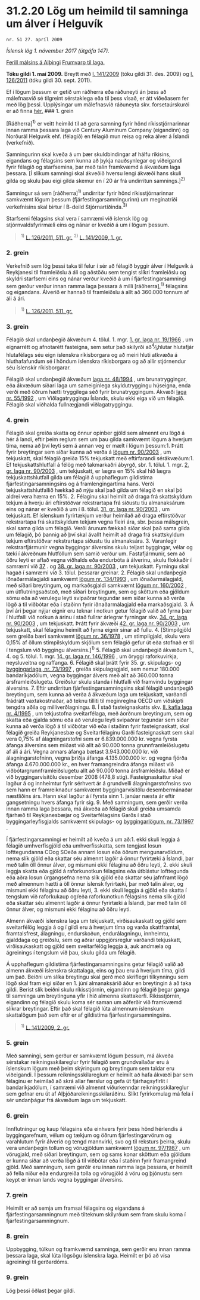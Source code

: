 # 31.2.20 Lög um heimild til samninga um álver í Helguvík

`nr. 51 27. apríl 2009`

_Íslensk lög 1. nóvember 2017 (útgáfa 147)._

[Ferill málsins á Alþingi](https://www.althingi.is/thingstorf/thingmalalistar-eftir-thingum/ferill/?ltg=136&mnr=394)
[Frumvarp til laga.](https://www.althingi.is/altext/136/s/0664.html)

**Tóku gildi 1. maí 2009.**
Breytt með
[l. 141/2009](https://althingi.is/altext/stjt/2009.141.html) (tóku gildi 31. des. 2009) og
[l. 126/2011](https://althingi.is/altext/stjt/2011.126.html) (tóku gildi 30. sept. 2011).

Ef í lögum þessum er getið um ráðherra eða ráðuneyti án þess að málefnasvið sé tilgreint sérstaklega eða til þess vísað, er átt viðeðasem fer með lög þessi. Upplýsingar um málefnasvið ráðuneyta skv. forsetaúrskurði er að finna [hér.](2017015.md) ### 1. grein



[Ráðherra]<sup>1)</sup> er veitt heimild til að gera samning fyrir hönd ríkisstjórnarinnar innan ramma þessara laga við Century Aluminum Company (eigandinn) og Norðurál Helguvík ehf. (félagið) en félagið mun reisa og reka álver á Íslandi (verkefnið).

Samningurinn skal kveða á um þær skuldbindingar af hálfu ríkisins, eigandans og félagsins sem kunna að þykja nauðsynlegar og viðeigandi fyrir félagið og starfsemina, þar með talin framkvæmd á ákvæðum laga þessara. [Í slíkum samningi skal ákveðið hversu lengi ákvæði hans skuli gilda og skulu þau eigi gilda skemur en í 20 ár frá undirritun samnings.]<sup>2)</sup> 

Samningur sá sem [ráðherra]<sup>1)</sup> undirritar fyrir hönd ríkisstjórnarinnar samkvæmt lögum þessum (fjárfestingarsamningurinn) um meginatriði verkefnisins skal birtur í B-deild Stjórnartíðinda.<sup>3)</sup> 

Starfsemi félagsins skal vera í samræmi við íslensk lög og stjórnvaldsfyrirmæli eins og nánar er kveðið á um í lögum þessum.

> <sup>1)</sup> [L. 126/2011, 511. gr.](https://althingi.is/altext/stjt/2011.126.html) <sup>2)</sup> [L. 141/2009, 1. gr.](https://althingi.is/altext/stjt/2009.141.html)

### 2. grein



Verkefnið sem lög þessi taka til felur í sér að félagið byggir álver í Helguvík á Reykjanesi til framleiðslu á áli og aðstöðu sem tengist slíkri framleiðslu og skyldri starfsemi eins og nánar verður kveðið á um í fjárfestingarsamningi sem gerður verður innan ramma laga þessara á milli [ráðherra],<sup>1)</sup> félagsins og eigandans. Álverið er hannað til framleiðslu á allt að 360.000 tonnum af áli á ári.

> <sup>1)</sup> [L. 126/2011, 511. gr.](https://althingi.is/altext/stjt/2011.126.html)

### 3. grein



Félagið skal undanþegið ákvæðum 4. tölul. 1. mgr. [1. gr. laga nr. 19/1966](1966019.md#G1) , um eignarrétt og afnotarétt fasteigna, sem setur það skilyrði að<sup>4</sup>&frasl;<sub>5</sub>hlutar hlutafjár hlutafélags séu eign íslenskra ríkisborgara og að meiri hluti atkvæða á hluthafafundum sé í höndum íslenskra ríkisborgara og að allir stjórnendur séu íslenskir ríkisborgarar.

Félagið skal undanþegið ákvæðum [laga nr. 48/1994](1994048.md) , um brunatryggingar, eða ákvæðum síðari laga um sameiginlega skyldutryggingu húseigna, enda verði með öðrum hætti tryggilega séð fyrir brunatryggingum. Ákvæði [laga nr. 55/1992](1992055.md) , um Viðlagatryggingu Íslands, skulu ekki eiga við um félagið. Félagið skal viðhalda fullnægjandi viðlagatryggingu.

### 4. grein



Félagið skal greiða skatta og önnur opinber gjöld sem almennt eru lögð á hér á landi, eftir þeim reglum sem um þau gilda samkvæmt lögum á hverjum tíma, nema að því leyti sem á annan veg er mælt í lögum þessum:1. Þrátt fyrir breytingar sem síðar kunna að verða á [lögum nr. 90/2003](2003090.md) , um tekjuskatt, skal félagið greiða 15% tekjuskatt með eftirfarandi sérákvæðum:1. Ef tekjuskattshlutfall á félög með takmarkaðri ábyrgð, sbr. 1. tölul. 1. mgr. [2. gr. laga nr. 90/2003](2003090.md#G2) , um tekjuskatt, er lægra en 15% skal hið lægra tekjuskattshlutfall gilda um félagið á upphaflegum gildistíma fjárfestingarsamningsins og á framlengingartíma hans. Verði tekjuskattshlutfallið hækkað að nýju skal það gilda um félagið en skal þó aldrei vera hærra en 15%.
2. Félaginu skal heimilt að draga frá skattskyldum tekjum á hverju ári eftirstöðvar rekstrartapa frá síðustu tíu almanaksárum eins og nánar er kveðið á um í 8. tölul. [31. gr. laga nr. 90/2003](2003090.md#G31) , um tekjuskatt. Ef íslenskum fyrirtækjum verður heimilað að draga eftirstöðvar rekstrartapa frá skattskyldum tekjum vegna fleiri ára, sbr. þessa málsgrein, skal sama gilda um félagið. Verði árunum fækkað síðar skal það sama gilda um félagið, þó þannig að því skal ávallt heimilt að draga frá skattskyldum tekjum eftirstöðvar rekstrartapa síðustu tíu almanaksára.
3. Varanlegir rekstrarfjármunir vegna byggingar álversins skulu teljast byggingar, vélar og tæki í ákveðnum hlutföllum sem samið verður um. Fastafjármunir, sem að öðru leyti er aflað vegna viðhalds eða endurbóta á álverinu, skulu flokkaðir í samræmi við [37](2003090.md#G37) . og [38. gr. laga nr. 90/2003](2003090.md#G38) , um tekjuskatt. Fyrningu skal hagað í samræmi við 3. tölul. þessarar greinar.
2. Félagið skal undanþegið iðnaðarmálagjaldi samkvæmt [lögum nr. 134/1993](1993134.md) , um iðnaðarmálagjald, með síðari breytingum, og markaðsgjaldi samkvæmt [lögum nr. 160/2002](2002160.md) , um útflutningsaðstoð, með síðari breytingum, sem og sköttum eða gjöldum sömu eða að verulegu leyti svipaðrar tegundar sem síðar kunna að verða lögð á til viðbótar eða í staðinn fyrir iðnaðarmálagjald eða markaðsgjald.
3. Á því ári þegar nýjar eignir eru teknar í notkun getur félagið valið að fyrna þær í hlutfalli við notkun á árinu í stað fullrar árlegrar fyrningar skv. [34. gr. laga nr. 90/2003](2003090.md#G34) , um tekjuskatt. Þrátt fyrir ákvæði [42. gr. laga nr. 90/2003](2003090.md#G42) , um tekjuskatt, skal félaginu heimilt að fyrna eignir sínar að fullu.
4. [Stimpilgjöld sem greiða bæri samkvæmt [lögum nr. 36/1978](1978036.md) , um stimpilgjald, skulu vera 0,15% af öllum stimpilskyldum skjölum sem félagið gefur út eða stofnað er til í tengslum við byggingu álversins.]<sup>1)</sup> 
5. Félagið skal undanþegið ákvæðum 1., 4. og 5. tölul. 1. mgr. [14. gr. laga nr. 146/1996](1996146.md#G14) , um öryggi raforkuvirkja, neysluveitna og raffanga.
6. Félagið skal þrátt fyrir 35. gr. skipulags- og [byggingarlaga, nr. 73/1997](1997073.md) , greiða skipulagsgjald, sem nemur 180.000 bandaríkjadölum, vegna byggingar álvers með allt að 360.000 tonna ársframleiðslugetu. Greiðslur skulu standa í hlutfalli við framvindu byggingar álversins.
7. Eftir undirritun fjárfestingarsamningsins skal félagið undanþegið breytingum, sem kunna að verða á ákvæðum laga um tekjuskatt, varðandi frádrátt vaxtakostnaðar, að teknu tilliti til meginreglna OECD um viðskipti tengdra aðila og milliverðlagningu.
8. Í stað fasteignaskatts skv. [II. kafla laga nr. 4/1995](1995004.md) , um tekjustofna sveitarfélaga, með áorðnum breytingum, sem og skatta eða gjalda sömu eða að verulegu leyti svipaðrar tegundar sem síðar kunna að verða lögð á til viðbótar við eða í staðinn fyrir fasteignaskatt, skal félagið greiða Reykjanesbæ og Sveitarfélaginu Garði fasteignaskatt sem skal vera 0,75% af álagningarstofni sem er 6.839.000.000 kr. vegna fyrsta áfanga álversins sem miðast við allt að 90.000 tonna grunnframleiðslugetu af áli á ári. Vegna annars áfanga bætast 3.943.000.000 kr. við álagningarstofninn, vegna þriðja áfanga 4.135.000.000 kr. og vegna fjórða áfanga 4.670.000.000 kr., en hver framangreindra áfanga miðast við viðbótargrunnframleiðslugetu allt að 90.000 tonna ársframleiðslu. Miðað er við byggingarvísitölu desember 2008 (478,8 stig). Fasteignaskattur skal lagður á og innheimtur fyrir sérhvert ár á grundvelli álagningarstofnsins svo sem hann er framreiknaður samkvæmt byggingarvísitölu desembermánaðar næstliðins árs. Hann skal lagður á í fyrsta sinn 1. janúar næsta ár eftir gangsetningu hvers áfanga fyrir sig.
9. Með samningum, sem gerðir verða innan ramma laga þessara, má ákveða að félagið skuli greiða umsamda fjárhæð til Reykjanesbæjar og Sveitarfélagsins Garðs í stað byggingarleyfisgjalds samkvæmt skipulags- og [byggingarlögum, nr. 73/1997](1997073.md) .

Í fjárfestingarsamningi er heimilt að kveða á um að:1. ekki skuli leggja á félagið umhverfisgjöld eða umhverfisskatta, sem tengjast losun lofttegundanna COog SOeða annarri losun eða öðrum mengunarvöldum, nema slík gjöld eða skattar séu almennt lagðir á önnur fyrirtæki á Íslandi, þar með talin öll önnur álver, og mismuni ekki félaginu að öðru leyti,
2. ekki skuli leggja skatta eða gjöld á raforkunotkun félagsins eða útblástur lofttegunda eða aðra losun úrgangsefna nema slík gjöld eða skattar séu jafnframt lögð með almennum hætti á öll önnur íslensk fyrirtæki, þar með talin álver, og mismuni ekki félaginu að öðru leyti,
3. ekki skuli leggja á gjöld eða skatta í tengslum við raforkukaup og/eða raforkunotkun félagsins nema slík gjöld eða skattar séu almennt lagðir á önnur fyrirtæki á Íslandi, þar með talin öll önnur álver, og mismuni ekki félaginu að öðru leyti.

Almenn ákvæði íslenskra laga um tekjuskatt, virðisaukaskatt og gjöld sem sveitarfélög leggja á og í gildi eru á hverjum tíma og varða skattframtal, framtalsfrest, álagningu, endurskoðun, endurálagningu, innheimtu, gjalddaga og greiðslu, sem og aðrar uppgjörsreglur varðandi tekjuskatt, virðisaukaskatt og gjöld sem sveitarfélög leggja á, auk andmæla og ágreinings í tengslum við þau, skulu gilda um félagið.

Á upphaflegum gildistíma fjárfestingarsamningsins getur félagið valið að almenn ákvæði íslenskra skattalaga, eins og þau eru á hverjum tíma, gildi um það. Beiðni um slíka breytingu skal gerð með skriflegri tilkynningu sem lögð skal fram eigi síðar en 1. júní almanaksárið áður en breytingin á að taka gildi. Berist slík beiðni skulu ríkisstjórnin, eigandinn og félagið þegar ganga til samninga um breytinguna yfir í hið almenna skattakerfi. Ríkisstjórnin, eigandinn og félagið skulu koma sér saman um aðferðir við framkvæmd slíkrar breytingar. Eftir það skal félagið lúta almennum íslenskum skattalögum það sem eftir er af gildistíma fjárfestingarsamningsins.

> <sup>1)</sup> [L. 141/2009, 2. gr.](https://althingi.is/altext/stjt/2009.141.html)

### 5. grein



Með samningi, sem gerður er samkvæmt lögum þessum, má ákveða sérstakar reikningsskilareglur fyrir félagið sem grundvallaðar eru á íslenskum lögum með þeim skýringum og breytingum sem taldar eru viðeigandi. Í þessum reikningsskilareglum er heimilt að hafa ákvæði þar sem félaginu er heimilað að skrá allar færslur og gefa út fjárhagsyfirlit í bandaríkjadölum, í samræmi við almennt viðurkenndar reikningsskilareglur sem gefnar eru út af Alþjóðareikningsskilaráðinu. Slíkt fyrirkomulag má fela í sér undanþágur frá ákvæðum laga um tekjuskatt.

### 6. grein



Innflutningur og kaup félagsins eða einhvers fyrir þess hönd hérlendis á byggingarefnum, vélum og tækjum og öðrum fjárfestingarvörum og varahlutum fyrir álverið og tengd mannvirki, svo og til reksturs þeirra, skulu vera undanþegin tollum og vörugjöldum samkvæmt [lögum nr. 97/1987](1987097.md) , um vörugjald, með síðari breytingum, sem og sams konar sköttum eða gjöldum er kunna síðar að verða lögð á til viðbótar eða í staðinn fyrir framangreind gjöld. Með samningum, sem gerðir eru innan ramma laga þessara, er heimilt að fella niður eða endurgreiða tolla og vörugjöld á vöru og þjónustu sem keypt er innan lands vegna byggingar álversins.

### 7. grein



Heimilt er að semja um framsal félagsins og eigandans á fjárfestingarsamningnum með tilteknum skilyrðum sem fram skulu koma í fjárfestingarsamningnum.

### 8. grein



Uppbygging, túlkun og framkvæmd samninga, sem gerðir eru innan ramma þessara laga, skal lúta lögsögu íslenskra laga. Heimilt er þó að vísa ágreiningi til gerðardóms.

### 9. grein



Lög þessi öðlast þegar gildi.
